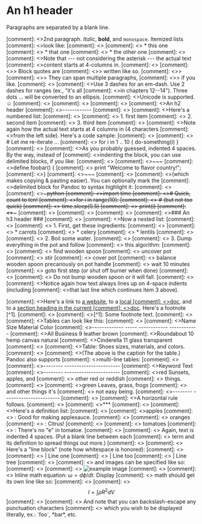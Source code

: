 
An h1 header
============

Paragraphs are separated by a blank line.

[comment]: <>2nd paragraph. *Italic*, **bold**, and `monospace`. Itemized lists
[comment]: <>look like:
[comment]: <>
[comment]: <>  * this one
[comment]: <>  * that one
[comment]: <>  * the other one
[comment]: <>
[comment]: <>Note that --- not considering the asterisk --- the actual text
[comment]: <>content starts at 4-columns in.
[comment]: <>
[comment]: <>> Block quotes are
[comment]: <>> written like so.
[comment]: <>>
[comment]: <>> They can span multiple paragraphs,
[comment]: <>> if you like.
[comment]: <>
[comment]: <>Use 3 dashes for an em-dash. Use 2 dashes for ranges (ex., "it's all
[comment]: <>in chapters 12--14"). Three dots ... will be converted to an ellipsis.
[comment]: <>Unicode is supported. ☺
[comment]: <>
[comment]: <>
[comment]: <>
[comment]: <>An h2 header
[comment]: <>------------
[comment]: <>
[comment]: <>Here's a numbered list:
[comment]: <>
[comment]: <> 1. first item
[comment]: <> 2. second item
[comment]: <> 3. third item
[comment]: <>
[comment]: <>Note again how the actual text starts at 4 columns in (4 characters
[comment]: <>from the left side). Here's a code sample:
[comment]: <>
[comment]: <>    # Let me re-iterate ...
[comment]: <>    for i in 1 .. 10 { do-something(i) }
[comment]: <>
[comment]: <>As you probably guessed, indented 4 spaces. By the way, instead of
[comment]: <>indenting the block, you can use delimited blocks, if you like:
[comment]: <>
[comment]: <>~~~
[comment]: <>define foobar() {
[comment]: <>    print "Welcome to flavor country!";
[comment]: <>}
[comment]: <>~~~
[comment]: <>
[comment]: <>(which makes copying & pasting easier). You can optionally mark the
[comment]: <>delimited block for Pandoc to syntax highlight it:
[comment]: <>
[comment]: <>~~~python
[comment]: <>import time
[comment]: <># Quick, count to ten!
[comment]: <>for i in range(10):
[comment]: <>    # (but not *too* quick)
[comment]: <>    time.sleep(0.5)
[comment]: <>    print(i)
[comment]: <>~~~
[comment]: <>
[comment]: <>
[comment]: <>
[comment]: <>### An h3 header ###
[comment]: <>
[comment]: <>Now a nested list:
[comment]: <>
[comment]: <> 1. First, get these ingredients:
[comment]: <>
[comment]: <>      * carrots
[comment]: <>      * celery
[comment]: <>      * lentils
[comment]: <>
[comment]: <> 2. Boil some water.
[comment]: <>
[comment]: <> 3. Dump everything in the pot and follow
[comment]: <>    this algorithm:
[comment]: <>
[comment]: <>        find wooden spoon
[comment]: <>        uncover pot
[comment]: <>        stir
[comment]: <>        cover pot
[comment]: <>        balance wooden spoon precariously on pot handle
[comment]: <>        wait 10 minutes
[comment]: <>        goto first step (or shut off burner when done)
[comment]: <>
[comment]: <>    Do not bump wooden spoon or it will fall.
[comment]: <>
[comment]: <>Notice again how text always lines up on 4-space indents (including
[comment]: <>that last line which continues item 3 above).

[comment]: <>Here's a link to [a website](http://foo.bar), to a [local
[comment]: <>doc](local-doc.html), and to a [section heading in the current
[comment]: <>doc](#an-h2-header). Here's a footnote [^1].
[comment]: <>
[comment]: <>[^1]: Some footnote text.
[comment]: <>
[comment]: <>Tables can look like this:
[comment]: <>
[comment]: <>Name           Size  Material      Color
[comment]: <>------------- -----  ------------  ------------
[comment]: <>All Business      9  leather       brown
[comment]: <>Roundabout       10  hemp canvas   natural
[comment]: <>Cinderella       11  glass         transparent
[comment]: <>
[comment]: <>Table: Shoes sizes, materials, and colors.
[comment]: <>
[comment]: <>(The above is the caption for the table.) Pandoc also supports
[comment]: <>multi-line tables:
[comment]: <>
[comment]: <>--------  -----------------------
[comment]: <>Keyword   Text
[comment]: <>--------  -----------------------
[comment]: <>red       Sunsets, apples, and
[comment]: <>          other red or reddish
[comment]: <>          things.
[comment]: <>
[comment]: <>green     Leaves, grass, frogs
[comment]: <>          and other things it's
[comment]: <>          not easy being.
[comment]: <>--------  -----------------------
[comment]: <>
[comment]: <>A horizontal rule follows.
[comment]: <>
[comment]: <>***
[comment]: <>
[comment]: <>Here's a definition list:
[comment]: <>
[comment]: <>apples
[comment]: <>  : Good for making applesauce.
[comment]: <>
[comment]: <> oranges
[comment]: <>   : Citrus!
[comment]: <> 
[comment]: <> tomatoes
[comment]: <>   : There's no "e" in tomatoe.
[comment]: <> 
[comment]: <> Again, text is indented 4 spaces. (Put a blank line between each
[comment]: <> term and  its definition to spread things out more.)
[comment]: <> 
[comment]: <> Here's a "line block" (note how whitespace is honored):
[comment]: <> 
[comment]: <> | Line one
[comment]: <> |   Line too
[comment]: <> | Line tree
[comment]: <> 
[comment]: <> and images can be specified like so:
[comment]: <> 
[comment]: <> ![example image](example-image.jpg "An exemplary image")
[comment]: <> 
[comment]: <> Inline math equation: $\omega = d\phi / dt$. Display
[comment]: <> math should get its own line like so:
[comment]: <> 
[comment]: <> $$I = \int \rho R^{2} dV$$
[comment]: <> 
[comment]: <> And note that you can backslash-escape any punctuation characters
[comment]: <> which you wish to be displayed literally, ex.: \`foo\`, \*bar\*, etc.

